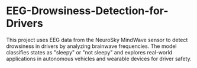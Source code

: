 # EEG-Drowsiness-Detection-for-Drivers
This project uses EEG data from the NeuroSky MindWave sensor to detect drowsiness in drivers by analyzing brainwave frequencies. The model classifies states as "sleepy" or "not sleepy" and explores real-world applications in autonomous vehicles and wearable devices for driver safety.
